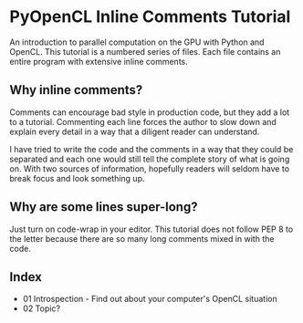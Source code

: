 # PyOpenCL Inline Comments Tutorial

An introduction to parallel computation on the GPU with Python and OpenCL.  This tutorial is a numbered series of files.  Each file contains an entire program with extensive inline comments.

## Why inline comments?

Comments can encourage bad style in production code, but they add a lot to a tutorial.  Commenting each line forces the author to slow down and explain every detail in a way that a diligent reader can understand.

I have tried to write the code and the comments in a way that they could be separated and each one would still tell the complete story of what is going on.  With two sources of information, hopefully readers will seldom have to break focus and look something up.

## Why are some lines super-long?

Just turn on code-wrap in your editor.  This tutorial does not follow PEP 8 to the letter because there are so many long comments mixed in with the code.

## Index

- 01 Introspection - Find out about your computer's OpenCL situation
- 02 Topic?